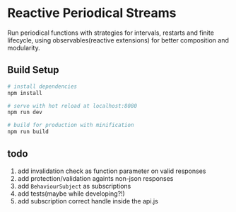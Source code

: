 Reactive Periodical Streams
===========================

Run periodical functions with strategies for intervals, restarts and finite lifecycle,
using observables(reactive extensions) for better composition and modularity.

## Build Setup

``` bash
# install dependencies
npm install

# serve with hot reload at localhost:8080
npm run dev

# build for production with minification
npm run build
```

## todo
1. add invalidation check as function parameter on valid responses
2. add protection/validation againts non-json responses
3. add `BehaviourSubject` as subscriptions
4. add tests(maybe while developing?!) 
5. add subscription correct handle inside the api.js
